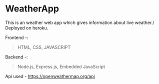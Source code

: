# WeatherApp
This is an weather web app which gives information about live weather./
Deployed on heroku.

Frontend -:

> HTML,
> CSS,
> JAVASCRIPT

Backend -:

> Node.js,
> Express.js,
> Embedded JavaScript

Api used - https://openweathermap.org/api
